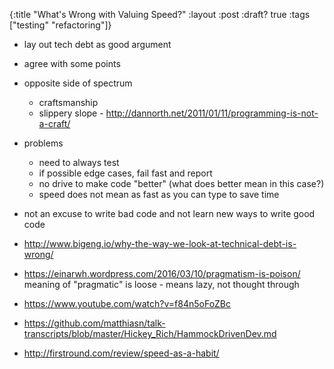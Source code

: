 {:title "What's Wrong with Valuing Speed?"
:layout :post
:draft? true
:tags ["testing" "refactoring"]}

* lay out tech debt as good argument
* agree with some points
* opposite side of spectrum
    * craftsmanship
    * slippery slope - http://dannorth.net/2011/01/11/programming-is-not-a-craft/
* problems
    * need to always test
    * if possible edge cases, fail fast and report
    * no drive to make code "better" (what does better mean in this case?)
    * speed does not mean as fast as you can type to save time

* not an excuse to write bad code and not learn new ways to write good code

* http://www.bigeng.io/why-the-way-we-look-at-technical-debt-is-wrong/
* https://einarwh.wordpress.com/2016/03/10/pragmatism-is-poison/
meaning of "pragmatic" is loose - means lazy, not thought through
* https://www.youtube.com/watch?v=f84n5oFoZBc
* https://github.com/matthiasn/talk-transcripts/blob/master/Hickey_Rich/HammockDrivenDev.md
* http://firstround.com/review/speed-as-a-habit/
